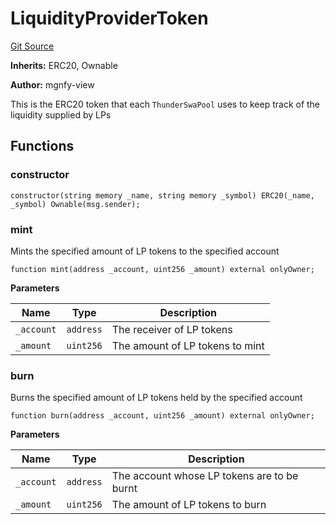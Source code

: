 # LiquidityProviderToken
[Git Source](https://github.com/Sahil-Gujrati/thunder-swap/blob/538bce28778223301347f4273ff464e4ab8e7382/src/core/LiquidityProviderToken.sol)

**Inherits:**
ERC20, Ownable

**Author:**
mgnfy-view

This is the ERC20 token that each `ThunderSwaPool` uses to keep track of the liquidity
supplied by LPs


## Functions
### constructor


```solidity
constructor(string memory _name, string memory _symbol) ERC20(_name, _symbol) Ownable(msg.sender);
```

### mint

Mints the specified amount of LP tokens to the specified account


```solidity
function mint(address _account, uint256 _amount) external onlyOwner;
```
**Parameters**

|Name|Type|Description|
|----|----|-----------|
|`_account`|`address`|The receiver of LP tokens|
|`_amount`|`uint256`|The amount of LP tokens to mint|


### burn

Burns the specified amount of LP tokens held by the specified account


```solidity
function burn(address _account, uint256 _amount) external onlyOwner;
```
**Parameters**

|Name|Type|Description|
|----|----|-----------|
|`_account`|`address`|The account whose LP tokens are to be burnt|
|`_amount`|`uint256`|The amount of LP tokens to burn|


